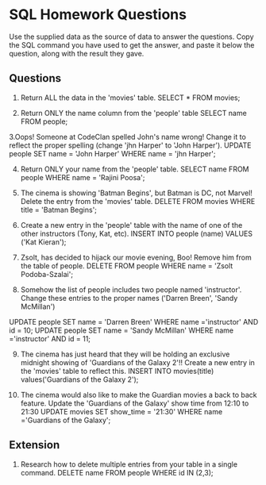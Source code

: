 # SQL Homework Questions

Use the supplied data as the source of data to answer the questions.  Copy the SQL command you have used to get the answer, and paste it below the question, along with the result they gave.

## Questions

1. Return ALL the data in the 'movies' table.
  SELECT * FROM movies;

2. Return ONLY the name column from the 'people' table
  SELECT name FROM people;

3.Oops! Someone at CodeClan spelled John's name wrong! Change it to reflect the proper spelling (change 'jhn Harper' to 'John Harper').
 UPDATE people SET name = 'John Harper' WHERE name = 'jhn Harper';

4. Return ONLY your name from the 'people' table.
  SELECT name FROM people WHERE name = 'Rajini Poosa';

5. The cinema is showing 'Batman Begins', but Batman is DC, not Marvel! Delete the entry from the 'movies' table.
 DELETE FROM movies WHERE title = 'Batman Begins';

6. Create a new entry in the 'people' table with the name of one of the other instructors (Tony, Kat, etc).
INSERT INTO people (name) VALUES ('Kat Kieran');

7. Zsolt, has decided to hijack our movie evening, Boo! Remove him from the table of people.
DELETE FROM people WHERE name = 'Zsolt Podoba-Szalai';

8. Somehow the list of people includes two people named 'instructor'. Change these entries to the proper names ('Darren Breen', 'Sandy McMillan')

UPDATE people SET name = 'Darren Breen' WHERE name ='instructor' AND id = 10;
UPDATE people SET name = 'Sandy McMillan' WHERE name ='instructor' AND id = 11;

9. The cinema has just heard that they will be holding an exclusive midnight showing of 'Guardians of the Galaxy 2'!! Create a new entry in the 'movies' table to reflect this.
 INSERT INTO movies(title) values('Guardians of the Galaxy 2');

10. The cinema would also like to make the Guardian movies a back to back feature. Update the 'Guardians of the Galaxy' show time from 12:10 to 21:30
UPDATE movies SET show_time = '21:30' WHERE name ='Guardians of the Galaxy';
## Extension

1. Research how to delete multiple entries from your table in a single command.
DELETE name FROM people WHERE id IN (2,3);